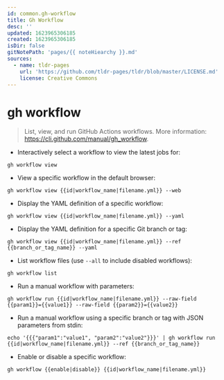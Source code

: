 ```yaml
---
id: common.gh-workflow
title: Gh Workflow
desc: ''
updated: 1623965306185
created: 1623965306185
isDir: false
gitNotePath: 'pages/{{ noteHiearchy }}.md'
sources:
  - name: tldr-pages
    url: 'https://github.com/tldr-pages/tldr/blob/master/LICENSE.md'
    license: Creative Commons
---
```

# gh workflow

> List, view, and run GitHub Actions workflows.
> More information: <https://cli.github.com/manual/gh_workflow>.

- Interactively select a workflow to view the latest jobs for:

`gh workflow view`

- View a specific workflow in the default browser:

`gh workflow view {{id|workflow_name|filename.yml}} --web`

- Display the YAML definition of a specific workflow:

`gh workflow view {{id|workflow_name|filename.yml}} --yaml`

- Display the YAML definition for a specific Git branch or tag:

`gh workflow view {{id|workflow_name|filename.yml}} --ref {{branch_or_tag_name}} --yaml`

- List workflow files (use `--all` to include disabled workflows):

`gh workflow list`

- Run a manual workflow with parameters:

`gh workflow run {{id|workflow_name|filename.yml}} --raw-field {{param1}}={{value1}} --raw-field {{param2}}={{value2}}`

- Run a manual workflow using a specific branch or tag with JSON parameters from stdin:

`echo '{{{"param1":"value1", "param2":"value2"}}}' | gh workflow run {{id|workflow_name|filename.yml}} --ref {{branch_or_tag_name}}`

- Enable or disable a specific workflow:

`gh workflow {{enable|disable}} {{id|workflow_name|filename.yml}}`

